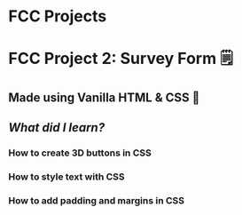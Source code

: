 # FCC Projects

# FCC Project 2:  Survey Form 🗒️ 

## Made using Vanilla HTML & CSS 🍨

## *What did I learn?*

### How to create 3D buttons in CSS
### How to style text with CSS
### How to add padding and margins in CSS
